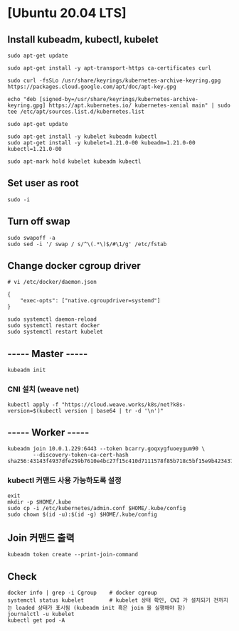 # [Ubuntu 20.04 LTS]

## Install kubeadm, kubectl, kubelet

```
sudo apt-get update

sudo apt-get install -y apt-transport-https ca-certificates curl

sudo curl -fsSLo /usr/share/keyrings/kubernetes-archive-keyring.gpg https://packages.cloud.google.com/apt/doc/apt-key.gpg

echo "deb [signed-by=/usr/share/keyrings/kubernetes-archive-keyring.gpg] https://apt.kubernetes.io/ kubernetes-xenial main" | sudo tee /etc/apt/sources.list.d/kubernetes.list

sudo apt-get update

sudo apt-get install -y kubelet kubeadm kubectl
sudo apt-get install -y kubelet=1.21.0-00 kubeadm=1.21.0-00 kubectl=1.21.0-00

sudo apt-mark hold kubelet kubeadm kubectl
```

## Set user as root

```
sudo -i
```

## Turn off swap 

```
sudo swapoff -a
sudo sed -i '/ swap / s/^\(.*\)$/#\1/g' /etc/fstab
```

## Change docker cgroup driver

```
# vi /etc/docker/daemon.json

{
    "exec-opts": ["native.cgroupdriver=systemd"]
}
```

```
sudo systemctl daemon-reload
sudo systemctl restart docker
sudo systemctl restart kubelet
```

## ----- Master -----

```
kubeadm init
```

### CNI 설치 (weave net)

```
kubectl apply -f "https://cloud.weave.works/k8s/net?k8s-version=$(kubectl version | base64 | tr -d '\n')"
```

## ----- Worker -----

```
kubeadm join 10.0.1.229:6443 --token bcarry.goqxygfuoeygum90 \
        --discovery-token-ca-cert-hash sha256:43143f4937dfe259b7610e4bc27f15c410d7111578f85b718c5bf15e9b423437

```

### kubectl 커맨드 사용 가능하도록 설정

```
exit
mkdir -p $HOME/.kube
sudo cp -i /etc/kubernetes/admin.conf $HOME/.kube/config
sudo chown $(id -u):$(id -g) $HOME/.kube/config
```

## Join 커맨드 출력

```
kubeadm token create --print-join-command
```

## Check

```
docker info | grep -i Cgroup    # docker cgroup
systemctl status kubelet        # kubelet 상태 확인, CNI 가 설치되기 전까지는 loaded 상태가 표시됨 (kubeadm init 혹은 join 을 실행해야 함)
journalctl -u kubelet
kubectl get pod -A
```